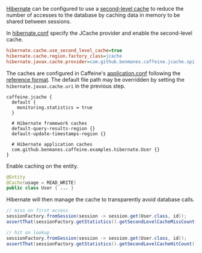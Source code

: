 [Hibernate][] can be configured to use a [second-level cache] to reduce the number of accesses
to the database by caching data in memory to be shared between sessions.

In [hibernate.conf](src/main/resources/hibernate.properties) specify the JCache provider and enable
the second-level cache.

```ini
hibernate.cache.use_second_level_cache=true
hibernate.cache.region.factory_class=jcache
hibernate.javax.cache.provider=com.github.benmanes.caffeine.jcache.spi.CaffeineCachingProvider
```

The caches are configured in Caffeine's [application.conf](src/main/resources/application.conf)
following the [reference format](../../jcache/src/main/resources/reference.conf). The default file
path may be overridden by setting the `hibernate.javax.cache.uri` in the previous step.

```hocon
caffeine.jcache {
  default {
    monitoring.statistics = true
  }

  # Hibernate framework caches
  default-query-results-region {}
  default-update-timestamps-region {}

  # Hibernate application caches
  com.github.benmanes.caffeine.examples.hibernate.User {}
}
```

Enable caching on the entity.

```java
@Entity
@Cache(usage = READ_WRITE)
public class User { ... }
```

Hibernate will then manage the cache to transparently avoid database calls.

```java
// miss on first access
sessionFactory.fromSession(session -> session.get(User.class, id));
assertThat(sessionFactory.getStatistics().getSecondLevelCacheMissCount()).isEqualTo(1);

// hit on lookup
sessionFactory.fromSession(session -> session.get(User.class, id));
assertThat(sessionFactory.getStatistics().getSecondLevelCacheHitCount()).isEqualTo(1);
```

[Hibernate]: https://hibernate.org/orm/
[second-level cache]: https://docs.jboss.org/hibernate/orm/6.3/introduction/html_single/Hibernate_Introduction.html#second-level-cache-configuration
